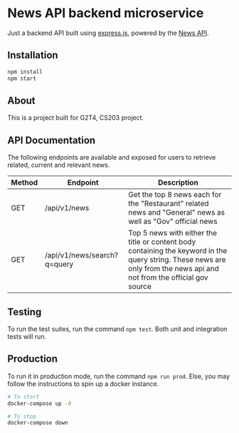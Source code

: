 # News API backend microservice

Just a backend API built using [express.js](https://expressjs.com/), powered by the [News API](https://newsapi.org).

## Installation

```bash
npm install
npm start
```

## About

This is a project built for G2T4, CS203 project.

## API Documentation

The following endpoints are available and exposed for users to retrieve related, current and relevant news.

| Method | Endpoint                    | Description                                                                                                                                                             |
| ------ | --------------------------- | ----------------------------------------------------------------------------------------------------------------------------------------------------------------------- |
| GET    | /api/v1/news                | Get the top 8 news each for the "Restaurant" related news and "General" news as well as "Gov" official news                                                             |
| GET    | /api/v1/news/search?q=query | Top 5 news with either the title or content body containing the keyword in the query string. These news are only from the news api and not from the official gov source |

## Testing

To run the test suites, run the command `npm test`. Both unit and integration tests will run.

## Production

To run it in production mode, run the command `npm run prod`. Else, you may follow the instructions to spin up a docker instance.

```bash
# To start
docker-compose up -d

# To stop
docker-compose down
```
